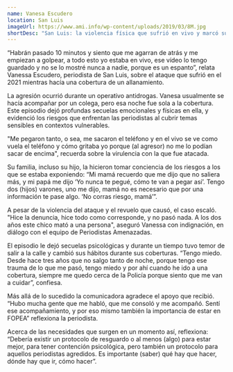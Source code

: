 ```yaml
---
name: Vanesa Escudero
location: San Luis
imageUrl: https://www.ami.info/wp-content/uploads/2019/03/8M.jpg
shortDesc: "San Luis: la violencia física que sufrió en vivo y marcó su carrera"
---
```


“Habrán pasado 10 minutos y siento que me agarran de atrás y me empiezan a golpear, a todo esto yo estaba en vivo, ese vídeo lo tengo guardado y no se lo mostré nunca a nadie, porque es un espanto”, relata Vanessa Escudero, periodista de San Luis, sobre el ataque que sufrió en el 2021 mientras hacía una cobertura de un allanamiento. 

La agresión ocurrió durante un operativo antidrogas. Vanesa usualmente se hacía acompañar por un colega, pero esa noche fue sola a la cobertura. Este episodio dejó profundas secuelas emocionales y físicas en ella, y evidenció los riesgos que enfrentan las periodistas al cubrir temas sensibles en contextos vulnerables.

"Me pegaron tanto, o sea, me sacaron el teléfono y en el vivo se ve como vuela el teléfono y cómo gritaba yo porque (al agresor) no me lo podían sacar de encima", recuerda sobre la virulencia con la que fue atacada.

Su familia, incluso su hijo, la hicieron tomar conciencia de los riesgos a los que se estaba exponiendo: “Mi mamá recuerdo que me dijo que no saliera más, y mi papá me dijo ‘Yo nunca te pegué, cómo te van a pegar así’. Tengo dos (hijos) varones, uno me dijo, mamá no es necesario que por una información te pase algo. ‘No corras riesgo, mamá’”.

A pesar de la violencia del ataque y el revuelo que causó, el caso escaló. "Hice la denuncia, hice todo como corresponde, y no pasó nada. A los dos años este chico mató a una persona", aseguró Vanessa con indignación, en diálogo con el equipo de Periodistas Amenazadas.

El episodio le dejó secuelas psicológicas y durante un tiempo tuvo temor de salir a la calle y cambió sus hábitos durante sus coberturas. “Tengo miedo. Desde hace tres años que no salgo tanto de noche, porque tengo ese trauma de lo que me pasó, tengo miedo y por ahí cuando he ido a una cobertura, siempre me quedo cerca de la Policía porque siento que me van a cuidar”, confiesa.

Más allá de lo sucedido la comunicadora agradece el apoyo que recibió. “Hubo mucha gente que me habló, que me consoló y me acompañó. Sentí ese acompañamiento, y por eso mismo también la importancia de estar en FOPEA” reflexiona la periodista.

Acerca de las necesidades que surgen en un momento así, reflexiona: “Debería existir un protocolo de resguardo o al menos (algo) para estar mejor, para tener contención psicológica, pero también un protocolo para aquellos periodistas agredidos. Es importante (saber) qué hay que hacer, dónde hay que ir, cómo hacer”.
